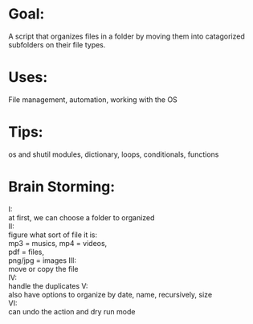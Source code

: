 # Goal:  
A script that organizes files in a folder by moving them into catagorized subfolders on their file types.  
# Uses:  
File management, automation, working with the OS  
# Tips:  
os and shutil modules, dictionary, loops, conditionals, functions  
# Brain Storming:  
I:  
at first, we can choose a folder to organized  
II:  
figure what sort of file it is:  
mp3 = musics, 
mp4 = videos,  
pdf = files,  
png/jpg = images
III:  
move or copy the file  
IV:  
handle the duplicates
V:  
also have options to organize by date, name, recursively, size  
VI:  
can undo the action and dry run mode
